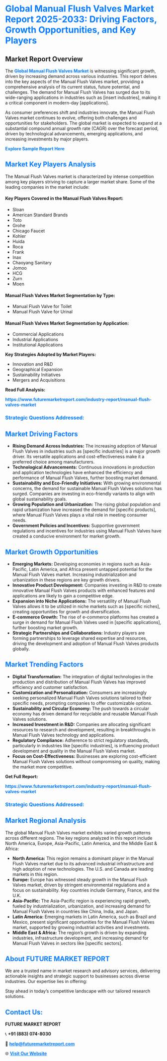 <h1 style="color: #007BFF;">Global Manual Flush Valves Market Report 2025-2033: Driving Factors, Growth Opportunities, and Key Players</h1>

<section id="overview">
<h2>Market Report Overview</h2>
<p>The <a href="https://www.futuremarketreport.com/industry-report/manual-flush-valves-market" style="color: #007BFF; text-decoration: none;"><strong>Global Manual Flush Valves Market</strong></a> is witnessing significant growth, driven by increasing demand across various industries. This report delves into the key aspects of the Manual Flush Valves market, providing a comprehensive analysis of its current status, future potential, and challenges. The demand for Manual Flush Valves has surged due to its wide-ranging applications in industries such as [insert industries], making it a critical component in modern-day [applications].</p>
<p>As consumer preferences shift and industries innovate, the Manual Flush Valves market continues to evolve, offering both challenges and opportunities for stakeholders. The global market is expected to expand at a substantial compound annual growth rate (CAGR) over the forecast period, driven by technological advancements, emerging applications, and increasing investments by major players.</p>
</section>

<section id="overview">
<p><a href="https://www.futuremarketreport.com/request-sample/reportId=104336" style="color: #007BFF; text-decoration: none;"><strong>Explore Sample Report Here</strong></a></p>
</section>

<section id="key-players">
<h2 style="color: #007BFF;">Market Key Players Analysis</h2>
<p>The Manual Flush Valves market is characterized by intense competition among key players striving to capture a larger market share. Some of the leading companies in the market include:</p>
<h4>Key Players Covered in the Manual Flush Valves Report:</h4>
<ul><li>Sloan</li><li>American Standard Brands</li><li>Toto</li><li>Grohe</li><li>Chicago Faucet</li><li>Kohler</li><li>Huida</li><li>Roca</li><li>Frank</li><li>Inax</li><li>Chaoyang Sanitary</li><li>Jomoo</li><li>HCG</li><li>Zurn</li><li>Moen</li></ul>
<h4>Manual Flush Valves Market Segmentation by Type:</h4>
<ul><li>Manual Flush Valve for Toilet</li><li>Manual Flush Valve for Urinal</li></ul>

<h4>Manual Flush Valves Market Segmentation by Application:</h4>
<ul><li>Commercial Applications</li><li>Industrial Applications</li><li>Institutional Applications</li></ul>
<p><strong>Key Strategies Adopted by Market Players:</strong></p>
<ul>
<li>Innovation and R&D</li>
<li>Geographical Expansion</li>
<li>Sustainability Initiatives</li>
<li>Mergers and Acquisitions</li>
</ul>
</section>

<section>
<p><strong>Read Full Analysis: </strong></p><a href="https://www.futuremarketreport.com/industry-report/manual-flush-valves-market" style="color: #007BFF; text-decoration: none;"><strong>https://www.futuremarketreport.com/industry-report/manual-flush-valves-market</strong></a>
<h3 style="color: #007BFF;">Strategic Questions Addressed:</h3>
</section>

<section id="driving-factors">
<h2 style="color: #007BFF;">Market Driving Factors</h2>
<ul>
<li><strong>Rising Demand Across Industries:</strong> The increasing adoption of Manual Flush Valves in industries such as [specific industries] is a major growth driver. Its versatile applications and cost-effectiveness make it a preferred choice among manufacturers.</li>
<li><strong>Technological Advancements:</strong> Continuous innovations in production and application technologies have enhanced the efficiency and performance of Manual Flush Valves, further boosting market demand.</li>
<li><strong>Sustainability and Eco-Friendly Initiatives:</strong> With growing environmental concerns, the demand for sustainable Manual Flush Valves solutions has surged. Companies are investing in eco-friendly variants to align with global sustainability goals.</li>
<li><strong>Growing Population and Urbanization:</strong> The rising global population and rapid urbanization have increased the demand for [specific products], where Manual Flush Valves plays a vital role in meeting consumer needs.</li>
<li><strong>Government Policies and Incentives:</strong> Supportive government regulations and incentives for industries using Manual Flush Valves have created a conducive environment for market growth.</li>
</ul>
</section>

<section id="growth-opportunities">
<h2 style="color: #007BFF;">Market Growth Opportunities</h2>
<ul>
<li><strong>Emerging Markets:</strong> Developing economies in regions such as Asia-Pacific, Latin America, and Africa present untapped potential for the Manual Flush Valves market. Increasing industrialization and urbanization in these regions are key growth drivers.</li>
<li><strong>Innovative Product Development:</strong> Companies investing in R&D to create innovative Manual Flush Valves products with enhanced features and applications are likely to gain a competitive edge.</li>
<li><strong>Expansion into Niche Applications:</strong> The versatility of Manual Flush Valves allows it to be utilized in niche markets such as [specific niches], creating opportunities for growth and diversification.</li>
<li><strong>E-commerce Growth:</strong> The rise of e-commerce platforms has created a surge in demand for Manual Flush Valves used in [specific applications], further boosting market growth.</li>
<li><strong>Strategic Partnerships and Collaborations:</strong> Industry players are forming partnerships to leverage shared expertise and resources, driving the development and adoption of Manual Flush Valves products globally.</li>
</ul>
</section>

<section id="trending-factors">
<h2 style="color: #007BFF;">Market Trending Factors</h2>
<ul>
<li><strong>Digital Transformation:</strong> The integration of digital technologies in the production and distribution of Manual Flush Valves has improved efficiency and customer satisfaction.</li>
<li><strong>Customization and Personalization:</strong> Consumers are increasingly seeking personalized Manual Flush Valves solutions tailored to their specific needs, prompting companies to offer customizable options.</li>
<li><strong>Sustainability and Circular Economy:</strong> The push towards a circular economy has driven demand for recyclable and reusable Manual Flush Valves solutions.</li>
<li><strong>Increased Investment in R&D:</strong> Companies are allocating significant resources to research and development, resulting in breakthroughs in Manual Flush Valves technology and applications.</li>
<li><strong>Regulatory Compliance:</strong> Adherence to strict regulatory standards, particularly in industries like [specific industries], is influencing product development and quality in the Manual Flush Valves market.</li>
<li><strong>Focus on Cost-Effectiveness:</strong> Businesses are exploring cost-efficient Manual Flush Valves solutions without compromising on quality, making the market more competitive.</li>
</ul>
</section>

<section>
<p><strong>Get Full Report: </strong></p><a href="https://www.futuremarketreport.com/industry-report/manual-flush-valves-market" style="color: #007BFF; text-decoration: none;"><strong>https://www.futuremarketreport.com/industry-report/manual-flush-valves-market</strong></a>
<h3 style="color: #007BFF;">Strategic Questions Addressed:</h3>
</section>


<section id="regional-analysis">
<h2 style="color: #007BFF;">Market Regional Analysis</h2>
<p>The global Manual Flush Valves market exhibits varied growth patterns across different regions. The key regions analyzed in this report include North America, Europe, Asia-Pacific, Latin America, and the Middle East & Africa:</p>
<ul>
<li><strong>North America:</strong> This region remains a dominant player in the Manual Flush Valves market due to its advanced industrial infrastructure and high adoption of new technologies. The U.S. and Canada are leading markets in this region.</li>
<li><strong>Europe:</strong> Europe has witnessed steady growth in the Manual Flush Valves market, driven by stringent environmental regulations and a focus on sustainability. Key countries include Germany, France, and the U.K.</li>
<li><strong>Asia-Pacific:</strong> The Asia-Pacific region is experiencing rapid growth, fueled by industrialization, urbanization, and increasing demand for Manual Flush Valves in countries like China, India, and Japan.</li>
<li><strong>Latin America:</strong> Emerging markets in Latin America, such as Brazil and Mexico, present significant opportunities for the Manual Flush Valves market, supported by growing industrial activities and investments.</li>
<li><strong>Middle East & Africa:</strong> The region’s growth is driven by expanding industries, infrastructure development, and increasing demand for Manual Flush Valves in sectors like [specific sectors].</li>
</ul>
</section>

<footer>
<h2 style="color: #007BFF;">About FUTURE MARKET REPORT</h2>
<p>We are a trusted name in market research and advisory services, delivering actionable insights and strategic support to businesses across diverse industries. Our expertise lies in offering:</p>

<p>Stay ahead in today’s competitive landscape with our tailored research solutions.</p>

<h2 style="color: #007BFF;">Contact Us:</h2>
<p><strong>FUTURE MARKET REPORT</strong></p>
<p>📞 <strong>+91 (883) 074-8030</strong></p>
<p>📧 <strong><a href="mailto:help@futuremarketreport.com" style="color: #007BFF;">help@futuremarketreport.com</a></strong></p>
<p>🌐 <strong><a href="https://www.futuremarketreport.com/" style="color: #007BFF;">Visit Our Website</a></strong></p>
</footer>
